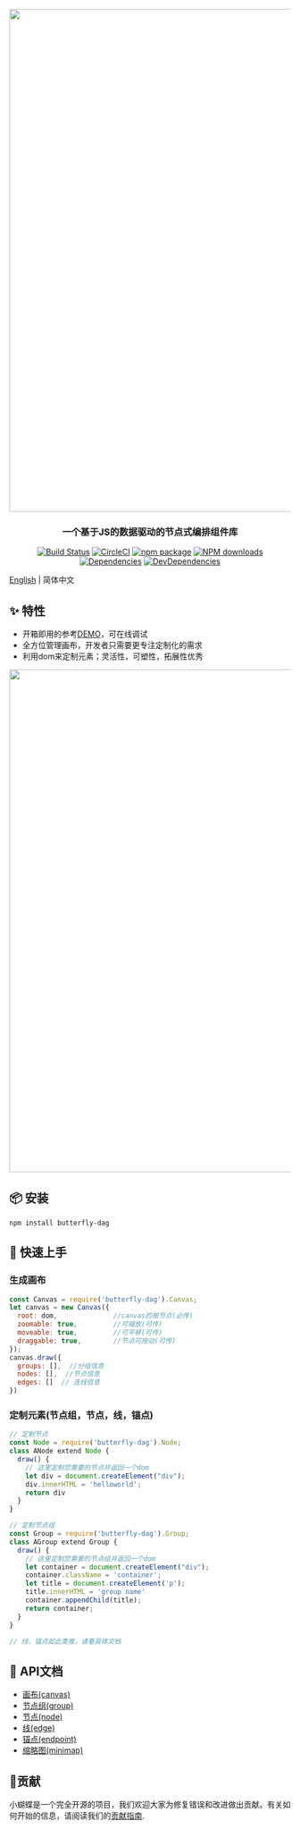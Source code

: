 <p align="center">
  <a href="http://noonnightstorm.github.io">
    <img width="900" src="http://img.alicdn.com/tfs/TB1TlngGFYqK1RjSZLeXXbXppXa-844-474.png">
  </a>
</p>

<h3 align="center">一个基于JS的数据驱动的节点式编排组件库</h3>

<div align="center">

[![Build Status](https://dev.azure.com/noonnightstorm/butterfly/_apis/build/status/alibaba.butterfly?branchName=master)](https://dev.azure.com/noonnightstorm/butterfly/_build/latest?definitionId=1&branchName=master)
[![CircleCI](https://img.shields.io/circleci/project/github/alibaba/butterfly/master.svg?style=flat-square)](https://circleci.com/gh/alibaba/butterfly)
[![npm package](https://img.shields.io/npm/v/butterfly-dag.svg?style=flat-square)](https://www.npmjs.org/package/butterfly-dag)
[![NPM downloads](http://img.shields.io/npm/dm/butterfly-dag.svg?style=flat-square)](http://npmjs.com/butterfly-dag)
[![Dependencies](https://img.shields.io/david/alibaba/butterfly.svg?style=flat-square)](https://david-dm.org/alibaba/butterfly)
[![DevDependencies](https://img.shields.io/david/dev/alibaba/butterfly.svg?style=flat-square)](https://david-dm.org/alibaba/butterfly?type=dev)


</div>

[English](./README.en-US.md) | 简体中文

## ✨ 特性
* 开箱即用的参考[DEMO](https://noonnightstorm.github.io/)，可在线调试
* 全方位管理画布，开发者只需要更专注定制化的需求
* 利用dom来定制元素；灵活性，可塑性，拓展性优秀

<p align="center">
  <img width="900" src="https://img.alicdn.com/tfs/TB1mwr0gbr1gK0jSZFDXXb9yVXa-1000-1000.png">
</p>

## 📦 安装
```
npm install butterfly-dag
```

## 🔨 快速上手

### 生成画布
```js
const Canvas = require('butterfly-dag').Canvas;
let canvas = new Canvas({
  root: dom,              //canvas的根节点(必传)
  zoomable: true,         //可缩放(可传)
  moveable: true,         //可平移(可传)
  draggable: true,        //节点可拖动(可传)
});
canvas.draw({
  groups: [],  //分组信息
  nodes: [],  //节点信息
  edges: []  // 连线信息
})
```

### 定制元素(节点组，节点，线，锚点)
```js
// 定制节点
const Node = require('butterfly-dag').Node;
class ANode extend Node {
  draw() {
    // 这里定制您需要的节点并返回一个dom
    let div = document.createElement("div"); 
    div.innerHTML = 'helloworld';
    return div
  }
}

// 定制节点组
const Group = require('butterfly-dag').Group;
class AGroup extend Group {
  draw() {
    // 这里定制您需要的节点组并返回一个dom
    let container = document.createElement("div"); 
    container.className = 'container';
    let title = document.createElement('p');
    title.innerHTML = 'group name'
    container.appendChild(title);
    return container;
  }
}

// 线，锚点如此类推，请看具体文档
```

## 🔗 API文档
* [画布(canvas)](./docs/zh-CN/canvas.md)
* [节点组(group)](./docs/zh-CN/group.md)
* [节点(node)](./docs/zh-CN/node.md)
* [线(edge)](./docs/zh-CN/edge.md)
* [锚点(endpoint)](./docs/zh-CN/endpoint.md)
* [缩略图(minimap)](./docs/zh-CN/minimap.md)

## 🤝贡献
小蝴蝶是一个完全开源的项目，我们欢迎大家为修复错误和改进做出贡献。有关如何开始的信息，请阅读我们的[贡献指南](./docs/zh-CN/CONTRIBUTING.md).
